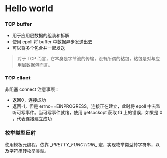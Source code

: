# Hello world


### TCP buffer 
- 用于应用层数据的组装和拆解
- 使用 epoll 将 buffer 中数据异步发送出去
- 可以将多个包合并一起发送

> 对于 TCP 而言，它本身是字节流的传输，没有所谓的粘包，粘包是对与应用层数据包而言。 


### TCP client
非阻塞 connect 注意事项：
- 返回0，连接成功
- 返回-1，但是 errno==EINPROGRESS，连接正在建立，此时将 epoll 中去监听可写事件。当可写事件就绪，使用 getsockopt 获取 fd 上的错误，如果是 0 ，代表连接建立成功  


### 枚举类型反射
使用模板元编程，依靠 \__PRETTY_FUNCTIOIN__ 宏，实现枚举类型转字符串，以及字符串转枚举类型。